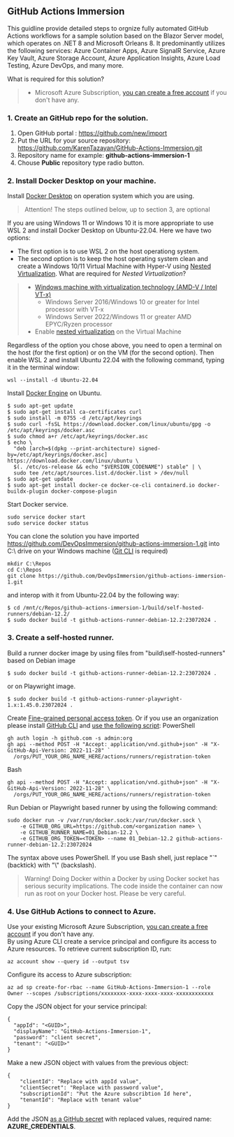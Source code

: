 ## GitHub Actions Immersion

This guidline provide detailed steps to orgnize fully automated GitHub Actions workflows for a sample solution based on the Blazor Server model, which operates on .NET 8 and Microsoft Orleans 8. It predominantly utilizes the following services: Azure Container Apps, Azure SignalR Service, Azure Key Vault, Azure Storage Account, Azure Application Insights, Azure Load Testing, Azure DevOps, and many more.

What is required for this solution?  
> - Microsoft Azure Subscription, [you can create a free account](https://azure.microsoft.com/en-us/free/) if you don't have any.

### 1. Create an GitHub repo for the solution.

1. Open GitHub portal : https://github.com/new/import
2. Put the URL for your source repository: https://github.com/KarenTazayan/GitHub-Actions-Immersion.git
3. Repository name for example: **github-actions-immersion-1**
4. Chouse **Public** repository type radio button.
   
### 2. Install Docker Desktop on your machine.

Install [Docker Desktop](https://docs.docker.com/desktop/install/windows-install/) on operation system which you are using.  

>Attention! The steps outlined below, up to section 3, are optional

If you are using Windows 11 or Windows 10 it is more appropriate to use WSL 2 and install Docker Desktop on Ubuntu-22.04. Here 
we have two options:

- The first option is to use WSL 2 on the host operationg system.
- The second option is to keep the host operating system clean and create a Windows 10/11 Virtual Machine with Hyper-V using [Nested Virtualization](https://learn.microsoft.com/en-us/virtualization/hyper-v-on-windows/user-guide/nested-virtualization). What are required for *Nested Virtualization*?  
> - [Windows machine with virtualization technology (AMD-V / Intel VT-x)](https://learn.microsoft.com/en-us/virtualization/hyper-v-on-windows/user-guide/nested-virtualization)
>   - Windows Server 2016/Windows 10 or greater for Intel processor with VT-x
>   - Windows Server 2022/Windows 11 or greater AMD EPYC/Ryzen processor
> - Enable [nested virtualization](https://learn.microsoft.com/en-us/windows/wsl/faq#can-i-run-wsl-2-in-a-virtual-machine-) on the Virtual Machine

Regardless of the option you chose above, you need to open a terminal on the host (for the first option) or on the VM (for the second option). Then enable WSL 2 and install Ubuntu 22.04 with the following command, typing it in the terminal window:
```
wsl --install -d Ubuntu-22.04
```
Install [Docker Engine](https://docs.docker.com/engine/install/ubuntu/) on Ubuntu.
```
$ sudo apt-get update
$ sudo apt-get install ca-certificates curl
$ sudo install -m 0755 -d /etc/apt/keyrings
$ sudo curl -fsSL https://download.docker.com/linux/ubuntu/gpg -o /etc/apt/keyrings/docker.asc
$ sudo chmod a+r /etc/apt/keyrings/docker.asc
$ echo \
  "deb [arch=$(dpkg --print-architecture) signed-by=/etc/apt/keyrings/docker.asc] https://download.docker.com/linux/ubuntu \
  $(. /etc/os-release && echo "$VERSION_CODENAME") stable" | \
  sudo tee /etc/apt/sources.list.d/docker.list > /dev/null
$ sudo apt-get update
$ sudo apt-get install docker-ce docker-ce-cli containerd.io docker-buildx-plugin docker-compose-plugin
```
Start Docker service.
```
sudo service docker start
sudo service docker status
```
You can clone the solution you have imported https://github.com/DevOpsImmersion/github-actions-immersion-1.git into C:\ drive on your Windows machine ([Git CLI](https://git-scm.com/download/win) is required)
```
mkdir C:\Repos
cd C:\Repos
git clone https://github.com/DevOpsImmersion/github-actions-immersion-1.git
```
and interop with it from Ubuntu-22.04 by the following way:
```
$ cd /mnt/c/Repos/github-actions-immersion-1/build/self-hosted-runners/debian-12.2/
$ sudo docker build -t github-actions-runner-debian-12.2:23072024 .
```

### 3. Create a self-hosted runner.

Build a runner docker image by using files from "build\self-hosted-runners" based on Debian image
```
$ sudo docker build -t github-actions-runner-debian-12.2:23072024 .
```
or on Playwright image.
```
$ sudo docker build -t github-actions-runner-playwright-1.x:1.45.0.23072024 .
```
Create [Fine-grained personal access token](https://github.com/settings/tokens). Or if you use an organization please 
install [GitHub CLI](https://cli.github.com/) and [use the following script](https://docs.github.com/en/rest/actions/self-hosted-runners?apiVersion=2022-11-28#create-a-registration-token-for-an-organization):
PowerShell
```
gh auth login -h github.com -s admin:org
gh api --method POST -H "Accept: application/vnd.github+json" -H "X-GitHub-Api-Version: 2022-11-28" `
  /orgs/PUT_YOUR_ORG_NAME_HERE/actions/runners/registration-token
```
Bash
```
gh api --method POST -H "Accept: application/vnd.github+json" -H "X-GitHub-Api-Version: 2022-11-28" \
  /orgs/PUT_YOUR_ORG_NAME_HERE/actions/runners/registration-token
```
Run Debian or Playwright based runner by using the following command:
```
sudo docker run -v /var/run/docker.sock:/var/run/docker.sock \
    -e GITHUB_ORG_URL=https://github.com/<organization name> \
    -e GITHUB_RUNNER_NAME=01_Debian-12.2 \
    -e GITHUB_ORG_TOKEN=<TOKEN> --name 01_Debian-12.2 github-actions-runner-debian-12.2:23072024
```
The syntax above uses PowerShell. If you use Bash shell, just replace "`" (backtick) with "\\" (backslash).  
  
>Warning! Doing Docker within a Docker by using Docker socket has serious security implications. The code inside the container can now run as root on your Docker host. Please be very careful.

### 4. Use GitHub Actions to connect to Azure.

Use your existing Microsoft Azure Subscription, [you can create a free account](https://azure.microsoft.com/en-us/free/) if you don't have any.  
By using Azure CLI create a service principal and configure its access to Azure resources. To retrieve current subscription ID, run:  
```
az account show --query id --output tsv
```
Configure its access to Azure subscription:
```
az ad sp create-for-rbac --name GitHub-Actions-Immersion-1 --role Owner --scopes /subscriptions/xxxxxxxx-xxxx-xxxx-xxxx-xxxxxxxxxxxx
```
Copy the JSON object for your service principal:
```
{
  "appId": "<GUID>",
  "displayName": "GitHub-Actions-Immersion-1",
  "password": "client secret",
  "tenant": "<GUID>"
}
```
Make a new JSON object with values from the previous object:
```
{
    "clientId": "Replace with appId value",
    "clientSecret": "Replace with password value",
    "subscriptionId": "Put the Azure subscribtion Id here",
    "tenantId": "Replace with tenant value"
}
```
Add the JSON [as a GitHub secret](https://learn.microsoft.com/en-us/azure/developer/github/connect-from-azure) with replaced values, required name: **AZURE_CREDENTIALS**.